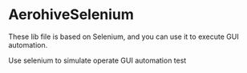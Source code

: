 AerohiveSelenium
================
These lib file is based on Selenium, and you can use it to execute GUI automation.

Use selenium to simulate operate GUI automation test 

